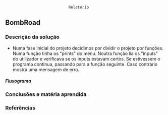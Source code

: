								Relatório


## BombRoad


### Descrição da solução 

- Numa fase inicial do projeto decidimos por dividir o projeto por funções. Numa função tinha os "prints" do menu. Noutra função lia os "inputs" do utilizador e verificava se os inputs estavam certos. Se estivessem o programa continua, passando para a função seguinte. Caso contrário mostra uma mensagem de erro.


##### Fluxograma 

### Conclusões e matéria aprendida 


### Referências 